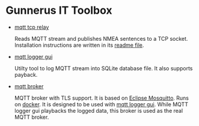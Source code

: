 # Gunnerus IT Toolbox

- [mqtt tcp relay](mqtt-tcp-relay)

  Reads MQTT stream and publishes NMEA sentences to a TCP socket. Installation instructions are written in its [readme file](mqtt-tcp-relay/README.md).

- [mqtt logger gui](mqtt-logger-gui)

  Utilty tool to log MQTT stream into SQLite database file. It also supports payback.

- [mqtt broker](mqtt-broker)

  MQTT broker with TLS support. It is based on [Eclipse Mosquitto](https://mosquitto.org/). Runs on [docker](https://www.docker.com/). It is designed to be used with [mqtt logger gui](mqtt-logger-gui). While MQTT logger gui playbacks the logged data, this broker is used as the real MQTT broker.